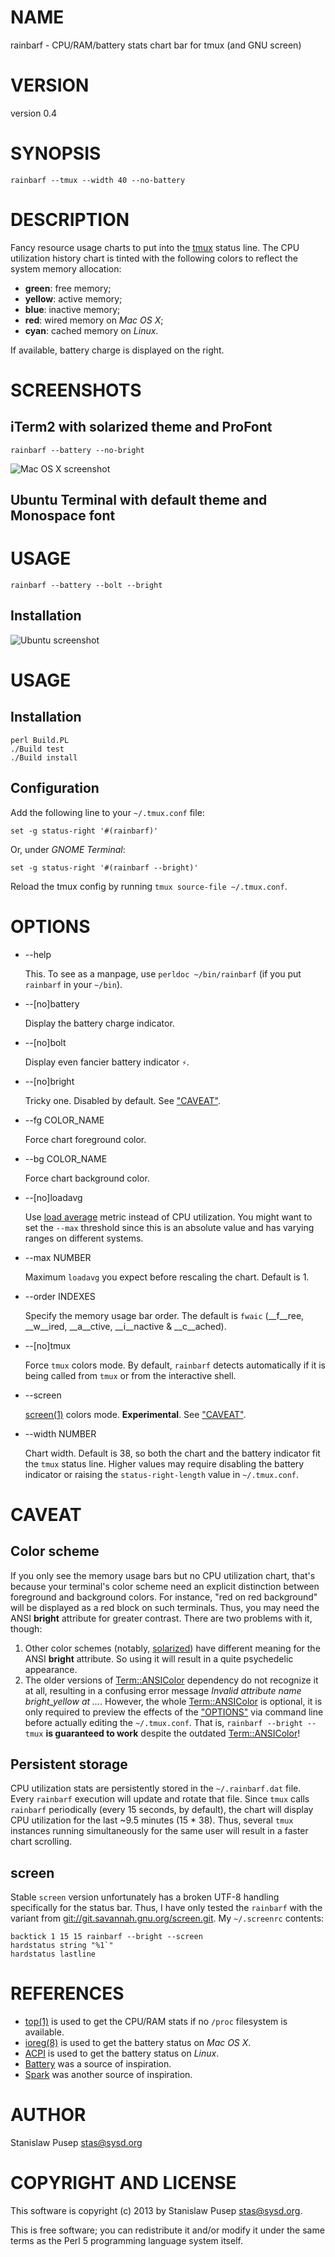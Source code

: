 # NAME

rainbarf - CPU/RAM/battery stats chart bar for tmux (and GNU screen)

# VERSION

version 0.4

# SYNOPSIS

    rainbarf --tmux --width 40 --no-battery

# DESCRIPTION

Fancy resource usage charts to put into the [tmux](http://tmux.sourceforge.net/) status line.
The CPU utilization history chart is tinted with the following colors to reflect the system memory allocation:

- __green__: free memory;
- __yellow__: active memory;
- __blue__: inactive memory;
- __red__: wired memory on _Mac OS X_;
- __cyan__: cached memory on _Linux_.

If available, battery charge is displayed on the right.

# SCREENSHOTS

## iTerm2 with solarized theme and ProFont

    rainbarf --battery --no-bright

![Mac OS X screenshot](http://i.imgur.com/KetTk5o.png?1)

## Ubuntu Terminal with default theme and Monospace font
# USAGE

    rainbarf --battery --bolt --bright
## Installation

![Ubuntu screenshot](http://i.imgur.com/kgIdeRa.png?1)

# USAGE

## Installation

    perl Build.PL
    ./Build test
    ./Build install

## Configuration

Add the following line to your `~/.tmux.conf` file:

    set -g status-right '#(rainbarf)'

Or, under _GNOME Terminal_:

    set -g status-right '#(rainbarf --bright)'

Reload the tmux config by running `tmux source-file ~/.tmux.conf`.

# OPTIONS

- \--help

    This.
    To see as a manpage, use `perldoc ~/bin/rainbarf` (if you put `rainbarf` in your `~/bin`).

- \--\[no\]battery

    Display the battery charge indicator.

- \--\[no\]bolt

    Display even fancier battery indicator `⚡`.

- \--\[no\]bright

    Tricky one. Disabled by default. See ["CAVEAT"](#CAVEAT).

- \--fg COLOR\_NAME

    Force chart foreground color.

- \--bg COLOR\_NAME

    Force chart background color.

- \--\[no\]loadavg

    Use [load average](https://en.wikipedia.org/wiki/Load\_(computing)) metric instead of CPU utilization.
    You might want to set the `--max` threshold since this is an absolute value and has varying ranges on different systems.

- \--max NUMBER

    Maximum `loadavg` you expect before rescaling the chart. Default is 1.

- \--order INDEXES

    Specify the memory usage bar order.
    The default is `fwaic` (__f__ree, __w__ired, __a__ctive, __i__nactive & __c__ached).

- \--\[no\]tmux

    Force `tmux` colors mode.
    By default, `rainbarf` detects automatically if it is being called from `tmux` or from the interactive shell.

- \--screen

    [screen(1)](http://manpages.ubuntu.com/manpages/hardy/man1/screen.1.html) colors mode. __Experimental__. See ["CAVEAT"](#CAVEAT).

- \--width NUMBER

    Chart width. Default is 38, so both the chart and the battery indicator fit the `tmux` status line.
    Higher values may require disabling the battery indicator or raising the `status-right-length` value in `~/.tmux.conf`.

# CAVEAT

## Color scheme

If you only see the memory usage bars but no CPU utilization chart, that's because your terminal's color scheme need an explicit distinction between foreground and background colors.
For instance, "red on red background" will be displayed as a red block on such terminals.
Thus, you may need the ANSI __bright__ attribute for greater contrast.
There are two problems with it, though:

1. Other color schemes (notably, [solarized](http://ethanschoonover.com/solarized)) have different meaning for the ANSI __bright__ attribute.
So using it will result in a quite psychedelic appearance.
2. The older versions of [Term::ANSIColor](http://search.cpan.org/perldoc?Term::ANSIColor) dependency do not recognize it at all, resulting in a confusing error message _Invalid attribute name bright\_yellow at ..._.
However, the whole [Term::ANSIColor](http://search.cpan.org/perldoc?Term::ANSIColor) is optional, it is only required to preview the effects of the ["OPTIONS"](#OPTIONS) via command line before actually editing the `~/.tmux.conf`.
That is, `rainbarf --bright --tmux` __is guaranteed to work__ despite the outdated [Term::ANSIColor](http://search.cpan.org/perldoc?Term::ANSIColor)!

## Persistent storage

CPU utilization stats are persistently stored in the `~/.rainbarf.dat` file.
Every `rainbarf` execution will update and rotate that file.
Since `tmux` calls `rainbarf` periodically (every 15 seconds, by default), the chart will display CPU utilization for the last ~9.5 minutes (15 \* 38).
Thus, several `tmux` instances running simultaneously for the same user will result in a faster chart scrolling.

## screen

Stable `screen` version unfortunately has a broken UTF-8 handling specifically for the status bar.
Thus, I have only tested the `rainbarf` with the variant from [git://git.savannah.gnu.org/screen.git](git://git.savannah.gnu.org/screen.git).
My `~/.screenrc` contents:

    backtick 1 15 15 rainbarf --bright --screen
    hardstatus string "%1`"
    hardstatus lastline

# REFERENCES

- [top(1)](http://developer.apple.com/library/mac/documentation/Darwin/Reference/ManPages/man1/top.1.html) is used to get the CPU/RAM stats if no `/proc` filesystem is available.
- [ioreg(8)](http://developer.apple.com/library/mac/documentation/Darwin/Reference/ManPages/man8/ioreg.8.html) is used to get the battery status on _Mac OS X_.
- [ACPI](http://www.tldp.org/howto/acpi-howto/usingacpi.html) is used to get the battery status on _Linux_.
- [Battery](https://github.com/Goles/Battery) was a source of inspiration.
- [Spark](http://zachholman.com/spark/) was another source of inspiration.

# AUTHOR

Stanislaw Pusep <stas@sysd.org>

# COPYRIGHT AND LICENSE

This software is copyright (c) 2013 by Stanislaw Pusep <stas@sysd.org>.

This is free software; you can redistribute it and/or modify it under
the same terms as the Perl 5 programming language system itself.
